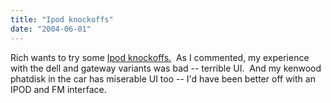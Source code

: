 ```yaml
---
title: "Ipod knockoffs"
date: "2004-06-01"
---
```


Rich wants to try some [Ipod knockoffs.](http://www.tongfamily.com/guide_to_gadgets/2004/05/31/ipod_competitor_the_iriver_igp_100.html)  As I commented, my experience with the dell and gateway variants was bad -- terrible UI.  And my kenwood phatdisk in the car has miserable UI too -- I'd have been better off with an IPOD and FM interface.
